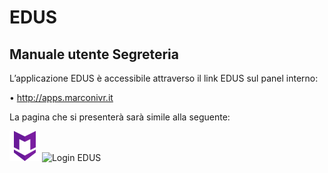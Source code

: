 # EDUS

## Manuale utente Segreteria  

L’applicazione EDUS è accessibile attraverso il link EDUS sul panel interno:

•	http://apps.marconivr.it


La pagina che si presenterà sarà simile alla seguente:

![Login EDUS](https://github.com/adam-p/markdown-here/raw/master/src/common/images/icon48.png "Logo Title Text 1")
![Login EDUS](D:/scuola/SIGMA/marconivr/docs/docs/images/edus_login01.png)
